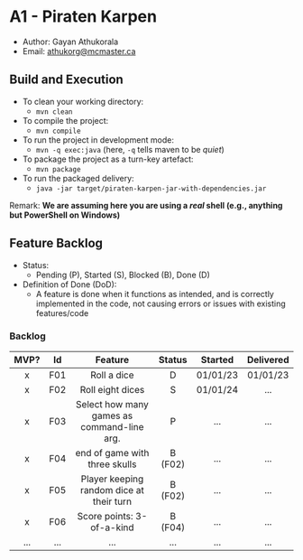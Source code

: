 # A1 - Piraten Karpen

  * Author: Gayan Athukorala
  * Email: athukorg@mcmaster.ca

## Build and Execution

  * To clean your working directory:
    * `mvn clean`
  * To compile the project:
    * `mvn compile`
  * To run the project in development mode:
    * `mvn -q exec:java` (here, `-q` tells maven to be _quiet_)
  * To package the project as a turn-key artefact:
    * `mvn package`
  * To run the packaged delivery:
    * `java -jar target/piraten-karpen-jar-with-dependencies.jar` 

Remark: **We are assuming here you are using a _real_ shell (e.g., anything but PowerShell on Windows)**

## Feature Backlog

 * Status: 
   * Pending (P), Started (S), Blocked (B), Done (D)
 * Definition of Done (DoD):
   * A feature is done when it functions as intended, and is correctly implemented in the code, not causing errors or issues with existing features/code

### Backlog 

| MVP?  |  Id  |                  Feature                   | Status  | Started  | Delivered |
|:-----:|:----:|:------------------------------------------:|:-------:|:--------:|:---------:|
|   x   | F01  |                Roll a dice                 |    D    | 01/01/23 | 01/01/23  |
|   x   | F02  |              Roll eight dices              |    S    | 01/01/24 |    ...    |
|   x   | F03  | Select how many games as command-line arg. |    P    |   ...    |    ...    |
|   x   | F04  |       end of game with three skulls        | B (F02) |   ...    |    ...    |
|   x   | F05  |  Player keeping random dice at their turn  | B (F02) |   ...    |    ...    |
|   x   | F06  |         Score points: 3-of-a-kind          | B (F04) |   ...    |    ...    |
|  ...  | ...  |                    ...                     |   ...   |   ...    |    ...    |


